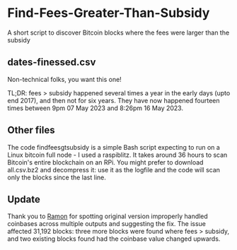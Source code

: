 # Find-Fees-Greater-Than-Subsidy
A short script to discover Bitcoin blocks where the fees were larger than the subsidy 

## dates-finessed.csv
Non-technical folks, you want this one!

TL;DR: fees > subsidy happened several times a year in the early days (upto end 2017), and then not for six years. They have now happened fourteen times between 9pm 07 May 2023 and 8:26pm 16 May 2023.

## Other files
The code findfeesgtsubsidy is a simple Bash script expecting to run on a Linux bitcoin full node - I used a raspiblitz. It takes around 36 hours to scan Bitcoin's entire blockchain on an RPi. You might prefer to download all.csv.bz2 and decompress it: use it as the logfile and the code will scan only the blocks since the last line.

## Update

Thank you to [Ramon](https://twitter.com/xanthin) for spotting original version improperly handled coinbases across multiple outputs and suggesting the fix. The issue affected 31,192 blocks: three more blocks were found where fees > subsidy, and two existing blocks found had the coinbase value changed upwards.
